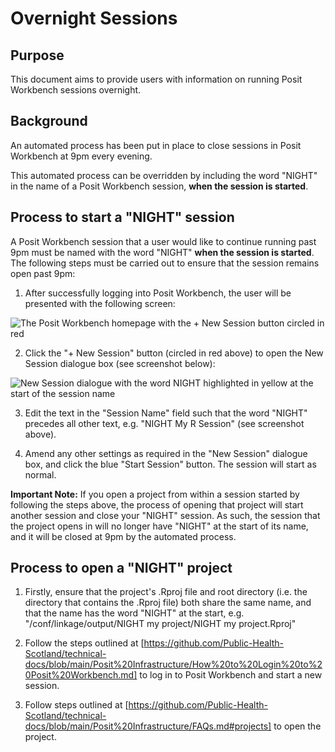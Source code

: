 # Overnight Sessions

## Purpose

This document aims to provide users with information on running Posit Workbench sessions overnight.

## Background

An automated process has been put in place to close sessions in Posit Workbench at 9pm every evening.

This automated process can be overridden by including the word "NIGHT" in the name of a Posit Workbench session, **when the session is started**.

## Process to start a "NIGHT" session

A Posit Workbench session that a user would like to continue running past 9pm must be named with the word "NIGHT" **when the session is started**.  The following steps must be carried out to ensure that the session remains open past 9pm:

1. After successfully logging into Posit Workbench, the user will be presented with the following screen:

![The Posit Workbench homepage with the + New Session button circled in red](https://user-images.githubusercontent.com/45657289/199207826-9fb88d1c-88e6-4418-9cec-1ec8a0f02875.png)

2. Click the "+ New Session" button (circled in red above) to open the New Session dialogue box (see screenshot below):

![New Session dialogue with the word NIGHT highlighted in yellow at the start of the session name](https://github.com/Public-Health-Scotland/technical-docs/assets/45657289/62a2a8ff-2df5-4832-8c4f-681eb028e713)

3. Edit the text in the "Session Name" field such that the word "NIGHT" precedes all other text, e.g. "NIGHT My R Session" (see screenshot above).

4. Amend any other settings as required in the "New Session" dialogue box, and click the blue "Start Session" button.  The session will start as normal.

**Important Note:** If you open a project from within a session started by following the steps above, the process of opening that project will start another session and close your "NIGHT" session.  As such, the session that the project opens in will no longer have "NIGHT" at the start of its name, and it will be closed at 9pm by the automated process.

## Process to open a "NIGHT" project

1. Firstly, ensure that the project's .Rproj file and root directory (i.e. the directory that contains the .Rproj file) both share the same name, and that the name has the word "NIGHT" at the start, e.g. "/conf/linkage/output/NIGHT my project/NIGHT my project.Rproj"

2. Follow the steps outlined at [https://github.com/Public-Health-Scotland/technical-docs/blob/main/Posit%20Infrastructure/How%20to%20Login%20to%20Posit%20Workbench.md] to log in to Posit Workbench and start a new session.

3. Follow steps outlined at [https://github.com/Public-Health-Scotland/technical-docs/blob/main/Posit%20Infrastructure/FAQs.md#projects] to open the project.
